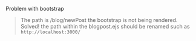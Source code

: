 Problem with bootstrap

> The path is /blog/newPost the bootstrap is not being rendered.
Solved! the path within the blogpost.ejs should be renamed such as
` http://localhost:3000/ `
